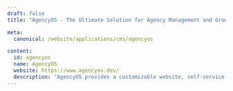 ```yaml
---
draft: false
title: "AgencyOS - The Ultimate Solution for Agency Management and Growth"

meta:
  canonical: /website/applications/cms/agencyos

content:
  id: agencyos
  name: AgencyOS
  website: https://www.agencyos.dev/
  description: "AgencyOS provides a customizable website, self-service cloud platform, and enterprise-grade features to help agencies scale and manage their operations efficiently."
---
```

